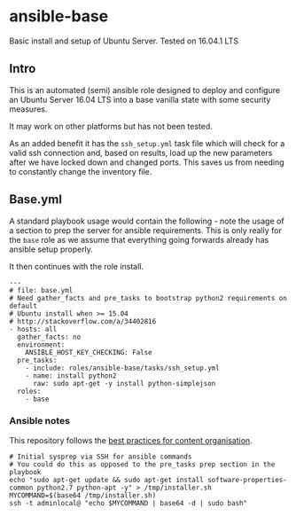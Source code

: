 # ansible-base
Basic install and setup of Ubuntu Server. Tested on 16.04.1 LTS

## Intro
This is an automated (semi) ansible role designed to deploy and configure an
Ubuntu Server 16.04 LTS into a base vanilla state with some security measures.

It may work on other platforms but has not been tested.

As an added benefit it has the `ssh_setup.yml` task file which will check for
a valid ssh connection and, based on results, load up the new parameters after
we have locked down and changed ports. This saves us from needing to constantly
change the inventory file.

## Base.yml
A standard playbook usage would contain the following - note the usage of a
section to prep the server for ansible requirements. This is only really for
the `base` role as we assume that everything going forwards already has ansible
setup properly.

It then continues with the role install.

```
---
# file: base.yml
# Need gather_facts and pre_tasks to bootstrap python2 requirements on default
# Ubuntu install when >= 15.04
# http://stackoverflow.com/a/34402816
- hosts: all
  gather_facts: no
  environment:
    ANSIBLE_HOST_KEY_CHECKING: False
  pre_tasks:
    - include: roles/ansible-base/tasks/ssh_setup.yml
    - name: install python2
      raw: sudo apt-get -y install python-simplejson
  roles:
    - base
```

### Ansible notes
This repository follows the [best practices for content organisation](http://docs.ansible.com/ansible/playbooks_best_practices.html#content-organization).

```
# Initial sysprep via SSH for ansible commands
# You could do this as opposed to the pre_tasks prep section in the playbook
echo "sudo apt-get update && sudo apt-get install software-properties-common python2.7 python-apt -y" > /tmp/installer.sh
MYCOMMAND=$(base64 /tmp/installer.sh)
ssh -t adminlocal@ "echo $MYCOMMAND | base64 -d | sudo bash"
```
